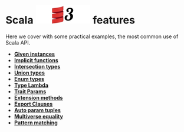 # Scala ![My image](img/scala3_small.jpg) features

Here we cover with some practical examples, the most common use of Scala API.

* **[Given instances](src/main/scala/scala/features/GivenInstancesFeatures.scala)**
* **[Implicit functions](src/main/scala/scala/features/ImplicitFunctionFeature.scala)**
* **[Intersection types](src/main/scala/scala/features/IntersectionTypesFeature.scala)**
* **[Union types](src/main/scala/scala/features/UnionTypesFeature.scala)**
* **[Enum types](src/main/scala/scala/features/EnumTypesFeatures.scala)**
* **[Type Lambda](src/main/scala/scala/features/TypeLambdaFeature.scala)**
* **[Trait Params](src/main/scala/scala/features/TraitParamsFeature.scala)**
* **[Extension methods](src/main/scala/scala/features/ExtensionMethodsFeature.scala)**
* **[Export Clauses](src/main/scala/scala/features/ExportClausesFeature.scala)**
* **[Auto param tuples](src/main/scala/scala/features/AutoParamTuplingFeature.scala)**
* **[Multiverse equality](src/main/scala/scala/features/MultiversalEqualityFeature.scala)**
* **[Pattern matching](src/main/scala/scala/features/PatternMatchingFeature.scala)**
